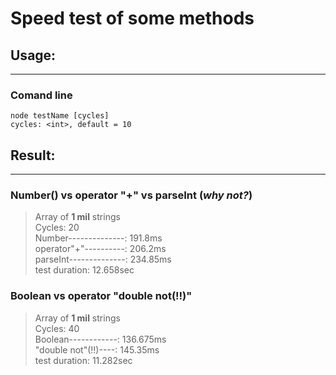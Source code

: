 # Speed test of some methods
## Usage:
***
### Comand line
```
node testName [cycles]
cycles: <int>, default = 10
```
## Result:
***
### **Number()** vs **operator "+"** vs **parseInt** (*why not?*)
>Array of **1 mil** strings <br>
>Cycles: 20 <br>
>Number--------------: 191.8ms <br>
>operator"+"----------: 206.2ms <br>
>parseInt--------------: 234.85ms <br>
>test duration: 12.658sec

### **Boolean** vs **operator "double not(!!)"**
>Array of **1 mil** strings <br>
>Cycles: 40 <br>
>Boolean------------: 136.675ms <br>
>"double not"(!!)----: 145.35ms <br>
>test duration: 11.282sec <br>

